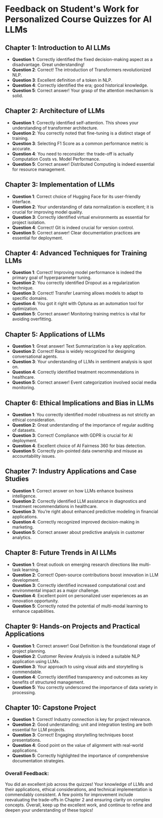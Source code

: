 # Feedback on Student's Work for Personalized Course Quizzes for AI LLMs

## Chapter 1: Introduction to AI LLMs
- **Question 1**: Correctly identified the fixed decision-making aspect as a disadvantage. Great understanding!
- **Question 2**: Correct! The introduction of Transformers revolutionized NLP.
- **Question 3**: Excellent definition of a token in NLP.
- **Question 4**: Correctly identified the era; good historical knowledge.
- **Question 5**: Correct answer! Your grasp of the attention mechanism is solid.

## Chapter 2: Architecture of LLMs
- **Question 1**: Correctly identified self-attention. This shows your understanding of transformer architecture.
- **Question 2**: You correctly noted that fine-tuning is a distinct stage of training.
- **Question 3**: Selecting F1 Score as a common performance metric is accurate.
- **Question 4**: You need to reconsider: the trade-off is actually Computation Costs vs. Model Performance.
- **Question 5**: Correct answer! Distributed Computing is indeed essential for resource management.

## Chapter 3: Implementation of LLMs
- **Question 1**: Correct choice of Hugging Face for its user-friendly interface.
- **Question 2**: Your understanding of data normalization is excellent; it is crucial for improving model quality.
- **Question 3**: Correctly identified virtual environments as essential for project isolation.
- **Question 4**: Correct! Git is indeed crucial for version control.
- **Question 5**: Correct answer! Clear documentation practices are essential for deployment.

## Chapter 4: Advanced Techniques for Training LLMs
- **Question 1**: Correct! Improving model performance is indeed the primary goal of hyperparameter tuning.
- **Question 2**: You correctly identified Dropout as a regularization technique.
- **Question 3**: Correct! Transfer Learning allows models to adapt to specific domains.
- **Question 4**: You got it right with Optuna as an automation tool for optimization.
- **Question 5**: Correct answer! Monitoring training metrics is vital for avoiding overfitting.

## Chapter 5: Applications of LLMs
- **Question 1**: Great answer! Text Summarization is a key application.
- **Question 2**: Correct! Rasa is widely recognized for designing conversational agents.
- **Question 3**: Your understanding of LLMs in sentiment analysis is spot on.
- **Question 4**: Correctly identified treatment recommendations in healthcare.
- **Question 5**: Correct answer! Event categorization involved social media monitoring.

## Chapter 6: Ethical Implications and Bias in LLMs
- **Question 1**: You correctly identified model robustness as not strictly an ethical consideration.
- **Question 2**: Great understanding of the importance of regular auditing of datasets.
- **Question 3**: Correct! Compliance with GDPR is crucial for AI deployment.
- **Question 4**: Excellent choice of AI Fairness 360 for bias detection.
- **Question 5**: Correctly pin-pointed data ownership and misuse as accountability issues.

## Chapter 7: Industry Applications and Case Studies
- **Question 1**: Correct answer on how LLMs enhance business intelligence.
- **Question 2**: Correctly identified LLM assistance in diagnostics and treatment recommendations in healthcare.
- **Question 3**: You’re right about enhanced predictive modeling in financial applications.
- **Question 4**: Correctly recognized improved decision-making in marketing.
- **Question 5**: Correct answer about predictive analysis in customer analytics.

## Chapter 8: Future Trends in AI LLMs
- **Question 1**: Great outlook on emerging research directions like multi-task learning.
- **Question 2**: Correct! Open-source contributions boost innovation in LLM development.
- **Question 3**: Correctly identified increased computational cost and environmental impact as a major challenge.
- **Question 4**: Excellent point on personalized user experiences as an innovation opportunity.
- **Question 5**: Correctly noted the potential of multi-modal learning to enhance capabilities.

## Chapter 9: Hands-on Projects and Practical Applications
- **Question 1**: Correct answer! Goal Definition is the foundational stage of project planning.
- **Question 2**: Customer Review Analysis is indeed a suitable NLP application using LLMs.
- **Question 3**: Your approach to using visual aids and storytelling is commendable.
- **Question 4**: Correctly identified transparency and outcomes as key benefits of structured management.
- **Question 5**: You correctly underscored the importance of data variety in processing.

## Chapter 10: Capstone Project
- **Question 1**: Correct! Industry connection is key for project relevance.
- **Question 2**: Good understanding; unit and integration testing are both essential for LLM projects.
- **Question 3**: Correct! Engaging storytelling techniques boost presentations.
- **Question 4**: Good point on the value of alignment with real-world applications.
- **Question 5**: Correctly highlighted the importance of comprehensive documentation strategies.

### Overall Feedback:
You did an excellent job across the quizzes! Your knowledge of LLMs and their applications, ethical considerations, and technical implementation is commendably consistent. A few points for improvement include reevaluating the trade-offs in Chapter 2 and ensuring clarity on complex concepts. Overall, keep up the excellent work, and continue to refine and deepen your understanding of these topics!